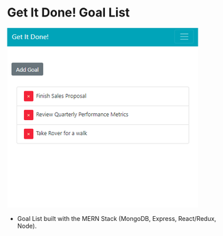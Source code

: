 # Get It Done! Goal List

![alt text](https://raw.githubusercontent.com/jaisonpthomas/getItDone/master/newHomepage.png "homepage")

+ Goal List built with the MERN Stack (MongoDB, Express, React/Redux, Node).